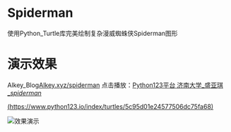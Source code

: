 # Spiderman
使用Python_Turtle库完美绘制复杂漫威蜘蛛侠Spiderman图形


# 演示效果
Alkey_Blog[Alkey.xyz/spiderman](https://alkey.xyz/2019/12/28/turtle%E5%BA%93%E7%BB%98%E5%88%B6%E5%A4%8D%E6%9D%82%E6%BC%AB%E5%A8%81%E8%9C%98%E8%9B%9B%E4%BE%A0Spiderman/)
点击播放：[Python123平台 济南大学_盛亚琪_*spiderman*](https://www.python123.io/index/turtles/5c95d01e24577506dc75fa68)

[(https://www.python123.io/index/turtles/5c95d01e24577506dc75fa68)](https://www.python123.io/index/turtles/5c95d01e24577506dc75fa68)

![效果演示](https://img-blog.csdnimg.cn/20190807191601752.gif)
